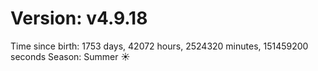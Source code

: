 # Version: v4.9.18
Time since birth: 1753 days, 42072 hours, 2524320 minutes, 151459200 seconds
Season: Summer ☀️

